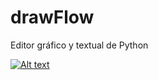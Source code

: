 # drawFlow
Editor gráfico y textual de Python

[![Alt text](https://img.youtube.com/vi/UtA2fXu8qGM/0.jpg)](https://www.youtube.com/watch?v=UtA2fXu8qGM)
